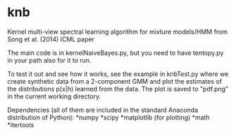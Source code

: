 # knb
Kernel multi-view spectral learning algorithm for mixture models/HMM from Song et al. (2014) ICML paper

The main code is in kernelNaiveBayes.py, but you need to have tentopy.py in your path also for it to run.

To test it out and see how it works, see the example in knbTest.py where we create synthetic data from a 2-component GMM and plot the estimates of the distributions p(x|h) learned from the data.  The plot is saved to "pdf.png" in the current working directory.

Dependencies (all of them are included in the standard Anaconda distribution of Python):
*numpy
*scipy
*matplotlib (for plotting)
*math
*itertools
